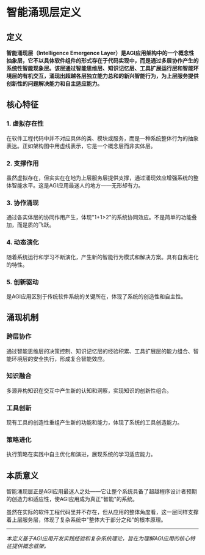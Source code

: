 # 智能涌现层定义

## 定义

**智能涌现层（Intelligence Emergence Layer）是AGI应用架构中的一个概念性抽象层，它不以具体软件组件的形式存在于代码实现中，而是通过多层协作产生的系统性智能现象层。该层通过智能思维层、知识记忆层、工具扩展运行层和智能环境层的有机交互，涌现出超越各层独立能力总和的新兴智能行为，为上层服务提供创新性的问题解决能力和自主适应能力。**

## 核心特征

### 1. 虚拟存在性
在软件工程代码中并不对应具体的类、模块或服务，而是一种系统整体行为的抽象表达。正如架构图中用虚线表示，它是一个概念层而非实体层。

### 2. 支撑作用
虽然虚拟存在，但实实在在地为上层服务层提供支撑，通过涌现效应增强系统的整体智能水平。这是AGI应用最迷人的地方——无形却有力。

### 3. 协作涌现
通过各实体层的协同作用产生，体现"1+1>2"的系统协同效应。不是简单的功能叠加，而是质的飞跃。

### 4. 动态演化
随着系统运行和学习不断演化，产生新的智能行为模式和解决方案。具有自我进化的特性。

### 5. 创新驱动
是AGI应用区别于传统软件系统的关键所在，体现了系统的创造性和自主性。

## 涌现机制

### 跨层协作
通过智能思维层的决策控制、知识记忆层的经验积累、工具扩展层的能力组合、智能环境层的安全执行，形成复合智能效应。

### 知识融合
多源异构知识在交互中产生新的认知和洞察，实现知识的创新性组合。

### 工具创新
现有工具的创造性重组产生新的功能和能力，体现了系统的工具创造能力。

### 策略进化
执行策略在实践中自主优化和演进，展现系统的学习适应能力。

## 本质意义

智能涌现层正是AGI应用最迷人之处——它让整个系统具备了超越程序设计者预期的创造力和适应性，使AGI应用成为真正"智能"的系统。

虽然在实际的软件工程代码里并不存在，但从应用的整体角度看，这一层同样支撑着上层服务层，体现了复杂系统中"整体大于部分之和"的根本原理。

---

*本定义基于AGI应用开发实践经验和复杂系统理论，旨在为理解AGI应用的核心特征提供概念框架。*
